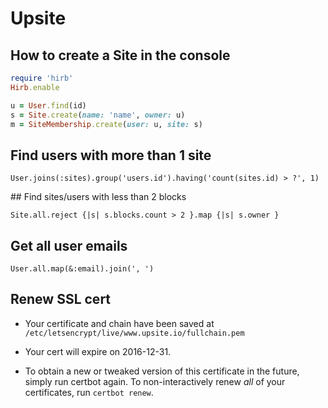 # Upsite

## How to create a Site in the console

```ruby
require 'hirb'
Hirb.enable

u = User.find(id)
s = Site.create(name: 'name', owner: u)
m = SiteMembership.create(user: u, site: s)
```

## Find users with more than 1 site

```
User.joins(:sites).group('users.id').having('count(sites.id) > ?', 1)
```

## Find sites/users with less than 2 blocks

```
Site.all.reject {|s| s.blocks.count > 2 }.map {|s| s.owner }
```

## Get all user emails

```
User.all.map(&:email).join(', ')
```

## Renew SSL cert

- Your certificate and chain have been saved at
  `/etc/letsencrypt/live/www.upsite.io/fullchain.pem`

- Your cert will expire on 2016-12-31.

- To obtain a new or tweaked version of this certificate in the future, simply run certbot again.
  To non-interactively renew *all* of your certificates, run `certbot renew`.

